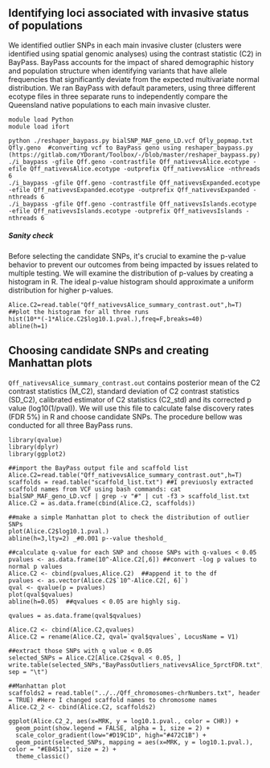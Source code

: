 ## Identifying loci associated with invasive status of populations
We identified outlier SNPs in each main invasive cluster (clusters were identified using spatial genomic analyses) using the contrast statistic (C2) in BayPass.
BayPass accounts for the impact of shared demographic history and population structure when identifying variants that have allele frequencies that significantly deviate from the expected multivariate normal distribution.
We ran BayPass with default parameters, using three different ecotype files in three separate runs to independently compare the Queensland native populations to each main invasive cluster. 

```
module load Python
module load ifort

python ./reshaper_baypass.py bialSNP_MAF_geno_LD.vcf Qfly_popmap.txt Qfly.geno  #converting vcf to BayPass geno using reshaper_baypass.py (https://gitlab.com/YDorant/Toolbox/-/blob/master/reshaper_baypass.py)
./i_baypass -gfile Qff.geno -contrastfile Qff_nativevsAlice.ecotype -efile Qff_nativevsAlice.ecotype -outprefix Qff_nativevsAlice -nthreads 6
./i_baypass -gfile Qff.geno -contrastfile Qff_nativevsExpanded.ecotype -efile Qff_nativevsExpanded.ecotype -outprefix Qff_nativevsExpanded -nthreads 6
./i_baypass -gfile Qff.geno -contrastfile Qff_nativevsIslands.ecotype -efile Qff_nativevsIslands.ecotype -outprefix Qff_nativevsIslands -nthreads 6
```

##### Sanity check
Before selecting the candidate SNPs, it's crucial to examine the p-value behavior to prevent our outcomes from being impacted by issues related to multiple testing. We will examine the distribution of p-values by creating a histogram in R. The ideal p-value histogram should approximate a uniform distribution for higher p-values.
```
Alice.C2=read.table("Qff_nativevsAlice_summary_contrast.out",h=T) ##plot the histogram for all three runs
hist(10**(-1*Alice.C2$log10.1.pval.),freq=F,breaks=40)
abline(h=1)
```

## Choosing candidate SNPs and creating Manhattan plots
`Qff_nativevsAlice_summary_contrast.out` contains posterior mean of the C2 contrast statistics (M_C2), standard deviation of C2 contrast statistics (SD_C2), calibrated estimator of C2 statistics (C2_std) and its corrected p value (log10(1/pval)). We will use this file to calculate false discovery rates (FDR 5%) in R and choose candidate SNPs. The procedure bellow was conducted for all three BayPass runs.
```
library(qvalue)
library(dplyr)
library(ggplot2)

##import the BayPass output file and scaffold list
Alice.C2=read.table("Qff_nativevsAlice_summary_contrast.out",h=T)
scaffolds = read.table("scaffold_list.txt") ##I previuosly extracted scaffold names from VCF using bash commands: cat bialSNP_MAF_geno_LD.vcf | grep -v "#" | cut -f3 > scaffold_list.txt
Alice.C2 = as.data.frame(cbind(Alice.C2, scaffolds))

##make a simple Manhattan plot to check the distribution of outlier SNPs
plot(Alice.C2$log10.1.pval.)
abline(h=3,lty=2) _#0.001 p--value theshold_

##calculate q-value for each SNP and choose SNPs with q-values < 0.05
pvalues <- as.data.frame(10^-Alice.C2[,6]) ##convert -log p values to normal p values
Alice.C2 <- cbind(pvalues,Alice.C2)  ##append it to the df
pvalues <- as.vector(Alice.C2$`10^-Alice.C2[, 6]`)
qval <- qvalue(p = pvalues)
plot(qval$qvalues)
abline(h=0.05)  ##qvalues < 0.05 are highly sig.

qvalues = as.data.frame(qval$qvalues)

Alice.C2 <- cbind(Alice.C2,qvalues)
Alice.C2 = rename(Alice.C2, qval=`qval$qvalues`, LocusName = V1)

##extract those SNPs with q value < 0.05
selected_SNPs = Alice.C2[Alice.C2$qval < 0.05, ]
write.table(selected_SNPs,"BayPassOutliers_nativevsAlice_5prctFDR.txt", sep = "\t")

##Manhattan plot
scaffolds2 = read.table("../../Qff_chromosomes-chrNumbers.txt", header = TRUE) #Here I changed scaffold names to chromosome names
Alice.C2_2 <- cbind(Alice.C2, scaffolds2)

ggplot(Alice.C2_2, aes(x=MRK, y = log10.1.pval., color = CHR)) + 
  geom_point(show.legend = FALSE, alpha = 1, size = 2) +
  scale_color_gradient(low="#D19C1D", high="#472C1B") +
  geom_point(selected_SNPs, mapping = aes(x=MRK, y = log10.1.pval.), color = "#EB4511", size = 2) +
  theme_classic()
  ```
